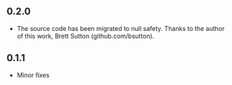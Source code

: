 ## 0.2.0

- The source code has been migrated to null safety. Thanks to the author of this work, Brett Sutton (github.com/bsutton).

## 0.1.1

- Minor fixes
